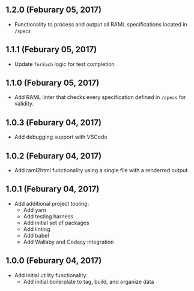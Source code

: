 ## 1.2.0 (Feburary 05, 2017)

- Functionality to process and output all RAML specifications located in `/specs`

## 1.1.1 (Feburary 05, 2017)

- Update `forEach` logic for test completion

## 1.1.0 (Feburary 05, 2017)

- Add RAML linter that checks every specification defined in `/specs` for validity.

## 1.0.3 (Feburary 04, 2017)

- Add debugging support with VSCode

## 1.0.2 (Feburary 04, 2017)

- Add raml2html functionality using a single file with a renderred output

## 1.0.1 (Feburary 04, 2017)

- Add additional project tooling:
    - Add yarn
    - Add testing harness
    - Add initial set of packages
    - Add linting
    - Add babel
    - Add Wallaby and Codacy integration

## 1.0.0 (Feburary 04, 2017)

- Add initial utility functionality:
    - Add initial boilerplate to tag, build, and organize data
